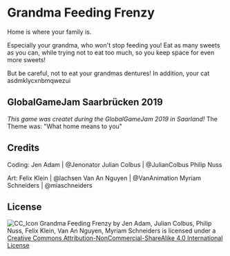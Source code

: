 # Grandma Feeding Frenzy
Home is where your family is. 

Especially your grandma, who won't stop feeding you! Eat as many sweets as you can, while trying not to eat too much, so you keep space for even more sweets!

But be careful, not to eat your grandmas dentures! In addition, your cat asdmklycxnbmqwezui


## GlobalGameJam Saarbrücken 2019
*This game was createt during the GlobalGameJam 2019 in Saarland!*
The Theme was: "What home means  to you"

## Credits
Coding:
Jen Adam | @Jenonator
Julian Colbus | @JulianColbus
Philip Nuss

Art:
Felix Klein | @lachsen
Van An Nguyen | @VanAnimation
Myriam Schneiders | @miaschneiders

## License
![CC_Icon](https://i.creativecommons.org/l/by-nc-sa/4.0/88x31.png)
Grandma Feeding Frenzy by Jen Adam, Julian Colbus, Philip Nuss, Felix Klein, Van An Nguyen, Myriam Schneiders  is licensed under a [Creative Commons Attribution-NonCommercial-ShareAlike 4.0 International License](http://creativecommons.org/licenses/by-nc-sa/4.0/)